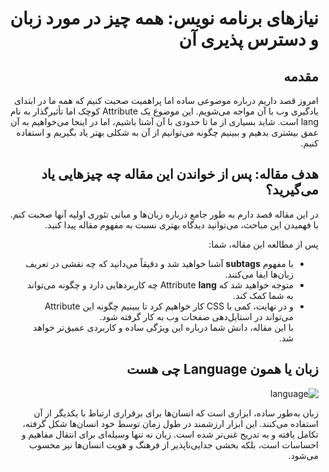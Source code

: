 <div dir="rtl">

# نیازهای برنامه نویس: همه چیز در مورد زبان و دسترس پذیری آن

## مقدمه
امروز قصد داریم درباره موضوعی ساده اما پراهمیت صحبت کنیم که همه ما در ابتدای یادگیری وب با آن مواجه می‌شویم. این موضوع یک Attribute کوچک اما تأثیرگذار به نام lang است. شاید بسیاری از ما تا حدودی با آن آشنا باشیم، اما در اینجا می‌خواهیم به آن عمق بیشتری بدهیم و ببینیم چگونه می‌توانیم از آن به شکلی بهتر یاد بگیریم و استفاده کنیم.

## هدف مقاله: پس از خواندن این مقاله چه چیزهایی یاد می‌گیرید؟  

در این مقاله قصد دارم به طور جامع درباره زبان‌ها و مبانی تئوری اولیه آنها صحبت کنم. با فهمیدن این مباحث، می‌توانید دیدگاه بهتری نسبت به مفهوم مقاله پیدا کنید.  

پس از مطالعه این مقاله، شما:  
- با مفهوم **subtags** آشنا خواهید شد و دقیقاً می‌دانید که چه نقشی در تعریف زبان‌ها ایفا می‌کنند.  
- متوجه خواهید شد که Attribute **lang** چه کاربردهایی دارد و چگونه می‌تواند به شما کمک کند.  
- و در نهایت، کمی با CSS کار خواهیم کرد تا ببینیم چگونه این Attribute می‌تواند در استایل‌دهی صفحات وب به کار گرفته شود.  
با این مقاله، دانش شما درباره این ویژگی ساده و کاربردی عمیق‌تر خواهد شد.

## زبان یا همون Language چی هست

![language](/images/language.webp)

زبان به‌طور ساده، ابزاری است که انسان‌ها برای برقراری ارتباط با یکدیگر از آن استفاده می‌کنند. این ابزار ارزشمند در طول زمان توسط خود انسان‌ها شکل گرفته، تکامل یافته و به تدریج غنی‌تر شده است. زبان نه تنها وسیله‌ای برای انتقال مفاهیم و احساسات است، بلکه بخشی جدایی‌ناپذیر از فرهنگ و هویت انسان‌ها نیز محسوب می‌شود.

</div>